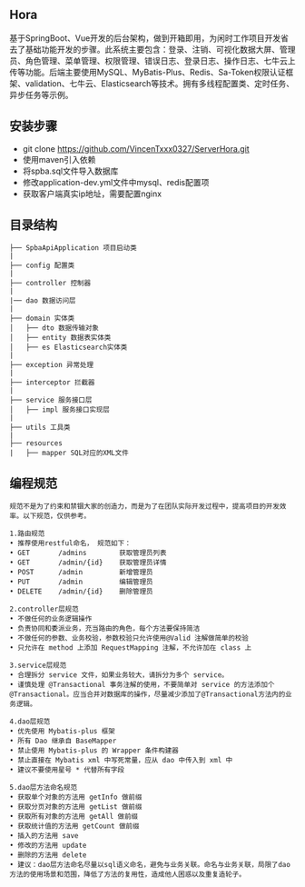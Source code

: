 ## Hora
基于SpringBoot、Vue开发的后台架构，做到开箱即用，为闲时工作项目开发省去了基础功能开发的步骤。此系统主要包含：登录、注销、可视化数据大屏、管理员、角色管理、菜单管理、权限管理、错误日志、登录日志、操作日志、七牛云上传等功能。后端主要使用MySQL、MyBatis-Plus、Redis、Sa-Token权限认证框架、validation、七牛云、Elasticsearch等技术。拥有多线程配置类、定时任务、异步任务等示例。


## 安装步骤
- git clone https://github.com/VincenTxxx0327/ServerHora.git
- 使用maven引入依赖
- 将spba.sql文件导入数据库
- 修改application-dev.yml文件中mysql、redis配置项
- 获取客户端真实ip地址，需要配置nginx


## 目录结构
```
├── SpbaApiApplication 项目启动类
|
├── config 配置类
|
├── controller 控制器
|
|── dao 数据访问层
|
├── domain 实体类
│   ├── dto 数据传输对象
│   ├── entity 数据表实体类
│   ├── es Elasticsearch实体类
|
├── exception 异常处理
|
├── interceptor 拦截器
|
├── service 服务接口层
│   ├── impl 服务接口实现层
|
├── utils 工具类
|
├── resources
|   ├── mapper SQL对应的XML文件
```


## 编程规范
```
规范不是为了约束和禁锢大家的创造力，而是为了在团队实际开发过程中，提高项目的开发效率。以下规范，仅供参考。

1.路由规范
• 推荐使用restful命名， 规范如下：
• GET       /admins        获取管理员列表
• GET       /admin/{id}    获取管理员详情
• POST      /admin         新增管理员
• PUT       /admin         编辑管理员
• DELETE    /admin/{id}    删除管理员

2.controller层规范
• 不做任何的业务逻辑操作
• 负责协同和委派业务，充当路由的角色，每个方法要保持简洁
• 不做任何的参数、业务校验，参数校验只允许使用@Valid 注解做简单的校验
• 只允许在 method 上添加 RequestMapping 注解，不允许加在 class 上

3.service层规范
• 合理拆分 service 文件，如果业务较大，请拆分为多个 service。
• 谨慎处理 @Transactional 事务注解的使用，不要简单对 service 的方法添加个 @Transactional。应当合并对数据库的操作，尽量减少添加了@Transactional方法内的业务逻辑。

4.dao层规范
• 优先使用 Mybatis-plus 框架
• 所有 Dao 继承自 BaseMapper
• 禁止使用 Mybatis-plus 的 Wrapper 条件构建器
• 禁止直接在 Mybatis xml 中写死常量，应从 dao 中传入到 xml 中
• 建议不要使用星号 * 代替所有字段

5.dao层方法命名规范
• 获取单个对象的方法用 getInfo 做前缀
• 获取分页对象的方法用 getList 做前缀
• 获取所有对象的方法用 getAll 做前缀
• 获取统计值的方法用 getCount 做前缀
• 插入的方法用 save
• 修改的方法用 update
• 删除的方法用 delete
• 建议：dao层方法命名尽量以sql语义命名，避免与业务关联。命名与业务关联，局限了dao方法的使用场景和范围，降低了方法的复用性，造成他人困惑以及重复造轮子。
```
